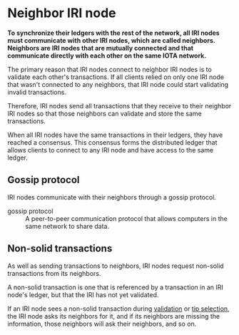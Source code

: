 # Neighbor IRI node

**To synchronize their ledgers with the rest of the network, all IRI nodes must communicate with other IRI nodes, which are called neighbors. Neighbors are IRI nodes that are mutually connected and that communicate directly with each other on the same IOTA network.**

The primary reason that IRI nodes connect to neighbor IRI nodes is to validate each other's transactions. If all clients relied on only one IRI node that wasn't connected to any neighbors, that IRI node could start validating invalid transactions.

Therefore, IRI nodes send all transactions that they receive to their neighbor IRI nodes so that those neighbors can validate and store the same transactions.

When all IRI nodes have the same transactions in their ledgers, they have reached a consensus. This consensus forms the distributed ledger that allows clients to connect to any IRI node and have access to the same ledger.

## Gossip protocol

IRI nodes communicate with their neighbors through a gossip protocol.

<dl><dt>gossip protocol</dt><dd>A peer-to-peer communication protocol that allows computers in the same network to share data.</dd></dl>

## Non-solid transactions

As well as sending transactions to neighbors, IRI nodes request non-solid transactions from its neighbors.

A non-solid transaction is one that is referenced by a transaction in an IRI node's ledger, but that the IRI has not yet validated.

If an IRI node sees a non-solid transaction during [validation](../concepts/transaction-validation.md) or [tip selection](../concepts/tip-selection.md), the IRI node asks its neighbors for it, and if its neighbors are missing the information, those neighbors will ask their neighbors, and so on.

